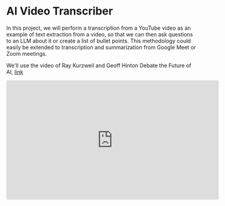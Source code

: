# AI Video Transcriber

In this project, we will perform a transcription from a YouTube video as an example of text extraction from a video, so that we can then ask questions to an LLM about it or create a list of bullet points. This methodology could easily be extended to transcription and summarization from Google Meet or Zoom meetings.

We'll use the video of Ray Kurzweil and Geoff Hinton Debate the Future of AI, [link](https://www.youtube.com/watch?v=kCre83853TM)


<iframe width="560" height="315" src="https://www.youtube.com/watch?v=kCre83853TM" frameborder="0" allow="accelerometer; autoplay; clipboard-write; encrypted-media; gyroscope; picture-in-picture" allowfullscreen></iframe>

